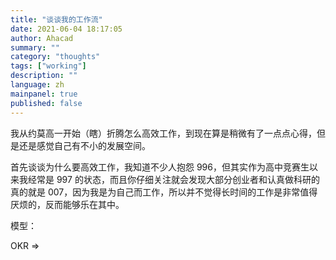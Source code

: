 ```yaml
---
title: "谈谈我的工作流"
date: 2021-06-04 18:17:05
author: Ahacad
summary: ""
category: "thoughts"
tags: ["working"]
description: ""
language: zh
mainpanel: true
published: false
---
```


我从约莫高一开始（瞎）折腾怎么高效工作，到现在算是稍微有了一点点心得，但是还是感觉自己有不小的发展空间。

首先谈谈为什么要高效工作，我知道不少人抱怨 996，但其实作为高中竞赛生以来我经常是 997 的状态，而且你仔细关注就会发现大部分创业者和认真做科研的真的就是 007，因为我是为自己而工作，所以并不觉得长时间的工作是非常值得厌烦的，反而能够乐在其中。


模型：

OKR => 